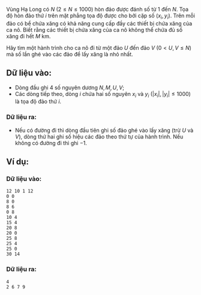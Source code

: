 Vùng Hạ Long có $N\ (2 ≤ N ≤ 1000)$ hòn đảo được đánh số từ $1$ đến $N$. Tọa độ hòn đảo thứ $i$ trên mặt phẳng tọa độ được cho bởi cặp số $(x_i,y_i)$. Trên mỗi đảo có bể chứa xăng có khả năng cung cấp đầy các thiết bị chứa xăng của ca nô. Biết rằng các thiết bị chứa xăng của ca nô không thể chứa đủ số xăng đi hết $M$ km.

Hãy tìm một hành trình cho ca nô đi từ một đảo $U$ đến đảo $V\ (0 < U, V ≤ N)$ mà số lần ghé vào các đảo để lấy xăng là nhỏ nhất.

## Dữ liệu vào:
- Dòng đầu ghi $4$ số nguyên dương $N, M, U, V$;
- Các dòng tiếp theo, dòng $i$ chứa hai số nguyên $x_i$ và $y_i\ (|x_i|, |y_i| ≤ 1000)$ là tọa độ đảo thứ $i$.

### Dữ liệu ra:
- Nếu có đường đi thì dòng đầu tiên ghi số đảo ghé vào lấy xăng (trừ $U$ và $V$), dòng thứ hai ghi số hiệu các đảo theo thứ tự của hành trình. Nếu không có đường đi thì ghi $-1$.

## Ví dụ:
### Dữ liệu vào:
```
12 10 1 12
0 0
8 0
8 6
0 8
10 4
15 4
20 8
20 0
25 8
25 4
25 0
30 14
```

### Dữ liệu ra:
```
4
2 6 7 9
```
